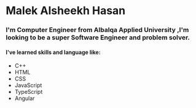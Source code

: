# Malek Alsheekh Hasan 
### I'm Computer Engineer from Albalqa Applied University ,I'm looking to be a super Software Engineer and problem solver.

 #### I've learned skills and language like:
 - C++
 - HTML
 - CSS
 - JavaScript
 - TypeScript
 - Angular

